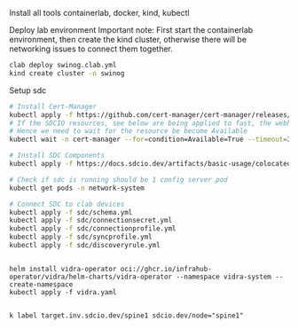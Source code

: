 Install all tools containerlab, docker, kind, kubectl

Deploy lab environment
Important note: First start the containerlab environment, then create the kind cluster, otherwise there will be networking issues to connect them together.
```bash
clab deploy swinog.clab.yml
kind create cluster -n swinog
```
Setup sdc
```bash
# Install Cert-Manager
kubectl apply -f https://github.com/cert-manager/cert-manager/releases/download/v1.13.3/cert-manager.yaml
# If the SDCIO resources, see below are being applied to fast, the webhook of the cert-manager is not already there.
# Hence we need to wait for the resource be become Available
kubectl wait -n cert-manager --for=condition=Available=True --timeout=300s deployments.apps cert-manager-webhook

# Install SDC Components
kubectl apply -f https://docs.sdcio.dev/artifacts/basic-usage/colocated.yaml

# Check if sdc is running should be 1 config server pod
kubectl get pods -n network-system

# Connect SDC to clab devices
kubectl apply -f sdc/schema.yml
kubectl apply -f sdc/connectionsecret.yml
kubectl apply -f sdc/connectionprofile.yml
kubectl apply -f sdc/syncprofile.yml
kubectl apply -f sdc/discoveryrule.yml
```


```

helm install vidra-operator oci://ghcr.io/infrahub-operator/vidra/helm-charts/vidra-operator --namespace vidra-system --create-namespace
kubectl apply -f vidra.yaml


k label target.inv.sdcio.dev/spine1 sdcio.dev/node="spine1"
```